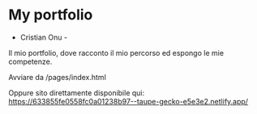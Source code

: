 # My portfolio
- Cristian Onu -

Il mio portfolio, dove racconto il mio percorso ed espongo le mie competenze.

Avviare da /pages/index.html

Oppure sito direttamente disponibile qui:
https://633855fe0558fc0a01238b97--taupe-gecko-e5e3e2.netlify.app/

